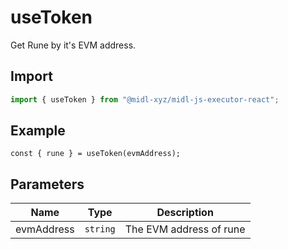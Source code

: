 # useToken

Get Rune by it's EVM address.

## Import

```ts
import { useToken } from "@midl-xyz/midl-js-executor-react";
```

## Example

```tsx
const { rune } = useToken(evmAddress);
```

## Parameters

| Name       | Type     | Description             |
| ---------- | -------- | ----------------------- |
| evmAddress | `string` | The EVM address of rune |
